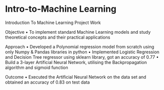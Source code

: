 # Intro-to-Machine Learning
Introduction To Machine Learning Project Work

Objective 
• To implement standard Machine Learning models and study theoretical concepts and their practical applications

Approach
• Developed a Polynomial regression model from scratch using only Numpy & Pandas libraries in python
• Implemented Logistic Regression and Decision Tree regressor using sklearn library, got an accuracy of 0.77
• Build a 3-layer Artificial Neural Network, utilising the Backpropagation algorithm and sigmoid function

Outcome 
• Executed the Artificial Neural Network on the data set and obtained an accuracy of 0.83 on test data
